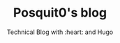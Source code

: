 <div align="center">
  <!-- <a href="https://github.com/posquit0/blog" title="Posquit0's Blog"> -->
  <!--   <img alt="Posquit0's Blog" src="http://crocodillon.com/images/blog/2015/asynchronous-callbacks-in-koa--twitter.png" width="240px" /> -->
  <!-- </a> -->
  <!-- <br /> -->
  <h1>Posquit0's blog</h1>
</div>

<p align="center">
  Technical Blog with :heart: and Hugo
</p>
